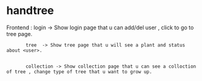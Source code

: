# handtree

Frontend : login -> Show login page that u can add/del user , click <user> to go to tree page.
           
           
           tree  -> Show tree page that u will see a plant and status about <user>.
           
           
           collection -> Show collection page that u can see a colloction of tree , change type of tree that u want to grow up.
           
           
